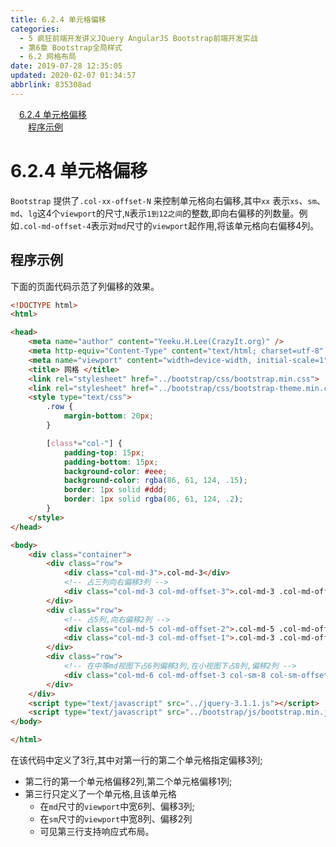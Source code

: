 ```yaml
---
title: 6.2.4 单元格偏移
categories: 
  - 5 疯狂前端开发讲义JQuery AngularJS Bootstrap前端开发实战
  - 第6章 Bootstrap全局样式
  - 6.2 网格布局
date: 2019-07-28 12:35:05
updated: 2020-02-07 01:34:57
abbrlink: 835308ad
---
```

<div id='my_toc'><a href="/JavaReadingNotes/835308ad/#6-2-4-单元格偏移" class="header_1">6.2.4 单元格偏移</a>&nbsp;<br><a href="/JavaReadingNotes/835308ad/#程序示例" class="header_2">程序示例</a>&nbsp;<br></div>
<style>.header_1{margin-left: 1em;}.header_2{margin-left: 2em;}.header_3{margin-left: 3em;}.header_4{margin-left: 4em;}.header_5{margin-left: 5em;}.header_6{margin-left: 6em;}</style>
<!--more-->
<script>if (navigator.platform.search('arm')==-1){document.getElementById('my_toc').style.display = 'none';}var e,p = document.getElementsByTagName('p');while (p.length>0) {e = p[0];e.parentElement.removeChild(e);}</script>

<!--end-->
<!--SSTStart-->
# 6.2.4 单元格偏移 #
`Bootstrap` 提供了`.col-xx-offset-N` 来控制单元格向右偏移,其中`xx` 表示`xs`、`sm`、`md`、`lg`这4个`viewport`的尺寸,`N`表示`1到12之间`的整数,即向右偏移的列数量。例如`.col-md-offset-4`表示对`md`尺寸的`viewport`起作用,将该单元格向右偏移4列。
<!--SSTStop-->
## 程序示例 ##
下面的页面代码示范了列偏移的效果。
```html
<!DOCTYPE html>
<html>

<head>
    <meta name="author" content="Yeeku.H.Lee(CrazyIt.org)" />
    <meta http-equiv="Content-Type" content="text/html; charset=utf-8" />
    <meta name="viewport" content="width=device-width, initial-scale=1">
    <title> 网格 </title>
    <link rel="stylesheet" href="../bootstrap/css/bootstrap.min.css">
    <link rel="stylesheet" href="../bootstrap/css/bootstrap-theme.min.css">
    <style type="text/css">
        .row {
            margin-bottom: 20px;
        }

        [class*="col-"] {
            padding-top: 15px;
            padding-bottom: 15px;
            background-color: #eee;
            background-color: rgba(86, 61, 124, .15);
            border: 1px solid #ddd;
            border: 1px solid rgba(86, 61, 124, .2);
        }
    </style>
</head>

<body>
    <div class="container">
        <div class="row">
            <div class="col-md-3">.col-md-3</div>
            <!-- 占三列向右偏移3列 -->
            <div class="col-md-3 col-md-offset-3">.col-md-3 .col-md-offset-3</div>
        </div>
        <div class="row">
            <!-- 占5列,向右偏移2列 -->
            <div class="col-md-5 col-md-offset-2">.col-md-5 .col-md-offset-2</div>
            <div class="col-md-3 col-md-offset-1">.col-md-3 .col-md-offset-1</div>
        </div>
        <div class="row">
            <!-- 在中等md视图下占6列偏移3列,在小视图下占8列,偏移2列 -->
            <div class="col-md-6 col-md-offset-3 col-sm-8 col-sm-offset-2">.col-md-6 .col-md-offset-3 .col-sm-offset-2</div>
        </div>
    </div>
    <script type="text/javascript" src="../jquery-3.1.1.js"></script>
    <script type="text/javascript" src="../bootstrap/js/bootstrap.min.js"></script>
</body>

</html>
```
在该代码中定义了3行,其中对第一行的第二个单元格指定偏移3列;
- 第二行的第一个单元格偏移2列,第二个单元格偏移1列;
- 第三行只定义了一个单元格,且该单元格
    - 在`md`尺寸的`viewport`中宽6列、偏移3列;
    - 在`sm`尺寸的`viewport`中宽8列、偏移2列
    - 可见第三行支持响应式布局。

